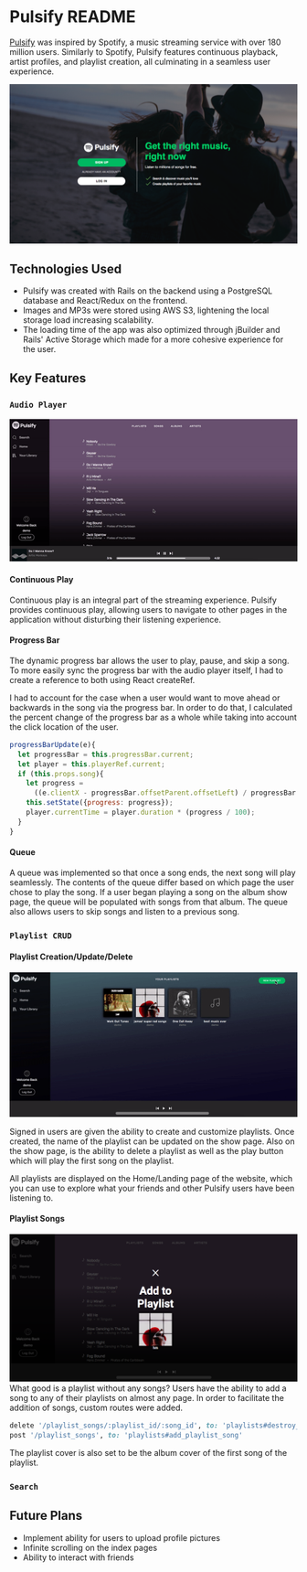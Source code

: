 # Pulsify README

[Pulsify](https://pulsify-app.herokuapp.com/) was inspired by Spotify, a music streaming service with over 180 million users. Similarly to Spotify, Pulsify features continuous playback, artist profiles, and playlist creation, all culminating in a seamless user experience.

![front page](app/assets/images/front_page.png)

## Technologies Used
* Pulsify was created with Rails on the backend using a PostgreSQL database and React/Redux on the frontend.
* Images and MP3s were stored using AWS S3, lightening the local storage load increasing scalability.
* The loading time of the app was also optimized through jBuilder and Rails' Active Storage which made for a more cohesive experience for the user.

## Key Features

### `Audio Player`
![frontpage](app/assets/images/demo.gif)

#### Continuous Play
Continuous play is an integral part of the streaming experience. Pulsify provides continuous play, allowing users to navigate to other pages in the application without disturbing their listening experience.

#### Progress Bar
The dynamic progress bar allows the user to play, pause, and skip a song. To more easily sync the progress bar with the audio player itself, I had to create a reference to both using React createRef.

I had to account for the case when a user would want to move ahead or backwards in the song via the progress bar. In order to do that, I calculated the percent change of the progress bar as a whole while taking into account the click location of the user.

``` javascript
progressBarUpdate(e){
  let progressBar = this.progressBar.current;
  let player = this.playerRef.current;
  if (this.props.song){
    let progress =
      ((e.clientX - progressBar.offsetParent.offsetLeft) / progressBar.clientWidth) * 100;
    this.setState({progress: progress});
    player.currentTime = player.duration * (progress / 100);
  }
}
```

#### Queue
A queue was implemented so that once a song ends, the next song will play seamlessly. The contents of the queue differ based on which page the user chose to play the song. If a user began playing a song on the album show page, the queue will be populated with songs from that album. The queue also allows users to skip songs and listen to a previous song.

### `Playlist CRUD`

#### Playlist Creation/Update/Delete
![playlist create](app/assets/images/playlist_create.gif)

Signed in users are given the ability to create and customize playlists. Once created, the name of the playlist can be updated on the show page. Also on the show page, is the ability to delete a playlist as well as the play button which will play the first song on the playlist.

All playlists are displayed on the Home/Landing page of the website, which you can use to explore what your friends and other Pulsify users have been listening to.

#### Playlist Songs
![playlist add](app/assets/images/add_playlist.png)
What good is a playlist without any songs? Users have the ability to add a song to any of their playlists on almost any page. In order to facilitate the addition of songs, custom routes were added.


``` ruby
delete '/playlist_songs/:playlist_id/:song_id', to: 'playlists#destroy_playlist_song'
post '/playlist_songs', to: 'playlists#add_playlist_song'
```
The playlist cover is also set to be the album cover of the first song of the playlist.

### `Search`

## Future Plans
* Implement ability for users to upload profile pictures
* Infinite scrolling on the index pages
* Ability to interact with friends
